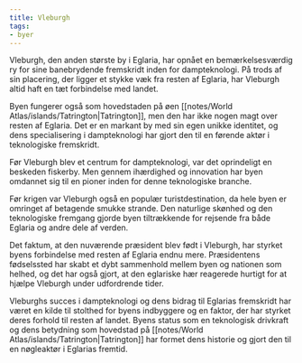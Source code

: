 ```yaml
---
title: Vleburgh
tags:
- byer
---
```

Vleburgh, den anden største by i Eglaria, har opnået en bemærkelsesværdig ry for sine banebrydende fremskridt inden for dampteknologi. På trods af sin placering, der ligger et stykke væk fra resten af Eglaria, har Vleburgh altid haft en tæt forbindelse med landet.

Byen fungerer også som hovedstaden på øen [[notes/World Atlas/islands/Tatrington|Tatrington]], men den har ikke nogen magt over resten af Eglaria. Det er en markant by med sin egen unikke identitet, og dens specialisering i dampteknologi har gjort den til en førende aktør i teknologiske fremskridt.

Før Vleburgh blev et centrum for dampteknologi, var det oprindeligt en beskeden fiskerby. Men gennem ihærdighed og innovation har byen omdannet sig til en pioner inden for denne teknologiske branche.

Før krigen var Vleburgh også en populær turistdestination, da hele byen er omringet af betagende smukke strande. Den naturlige skønhed og den teknologiske fremgang gjorde byen tiltrækkende for rejsende fra både Eglaria og andre dele af verden.

Det faktum, at den nuværende præsident blev født i Vleburgh, har styrket byens forbindelse med resten af Eglaria endnu mere. Præsidentens fødselssted har skabt et dybt sammenhold mellem byen og nationen som helhed, og det har også gjort, at den eglariske hær reagerede hurtigt for at hjælpe Vleburgh under udfordrende tider.

Vleburghs succes i dampteknologi og dens bidrag til Eglarias fremskridt har været en kilde til stolthed for byens indbyggere og en faktor, der har styrket deres forhold til resten af landet. Byens status som en teknologisk drivkraft og dens betydning som hovedstad på [[notes/World Atlas/islands/Tatrington|Tatrington]] har formet dens historie og gjort den til en nøgleaktør i Eglarias fremtid.